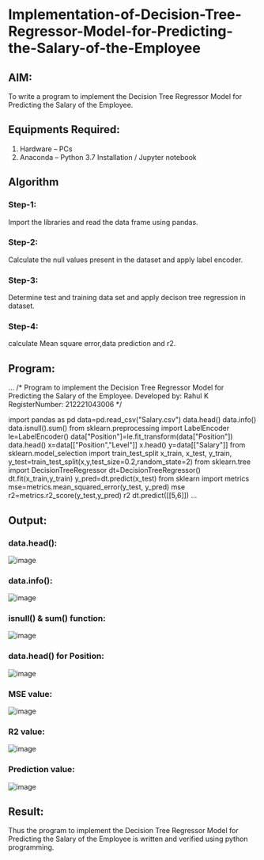 # Implementation-of-Decision-Tree-Regressor-Model-for-Predicting-the-Salary-of-the-Employee

## AIM:
To write a program to implement the Decision Tree Regressor Model for Predicting the Salary of the Employee.

## Equipments Required:
1. Hardware – PCs
2. Anaconda – Python 3.7 Installation / Jupyter notebook

## Algorithm
### Step-1:
Import the libraries and read the data frame using pandas.
### Step-2:
Calculate the null values present in the dataset and apply label encoder.
### Step-3:
Determine test and training data set and apply decison tree regression in dataset.
### Step-4:
calculate Mean square error,data prediction and r2.

## Program:
...
/*
Program to implement the Decision Tree Regressor Model for Predicting the Salary of the Employee.
Developed by: Rahul K
RegisterNumber: 212221043006
*/


import pandas as pd
data=pd.read_csv("Salary.csv")
data.head()
data.info()
data.isnull().sum()
from sklearn.preprocessing import LabelEncoder
le=LabelEncoder()
data["Position"]=le.fit_transform(data["Position"])
data.head()
x=data[["Position","Level"]]
x.head()
y=data[["Salary"]]
from sklearn.model_selection import train_test_split
x_train, x_test, y_train, y_test=train_test_split(x,y,test_size=0.2,random_state=2)
from sklearn.tree import DecisionTreeRegressor
dt=DecisionTreeRegressor()
dt.fit(x_train,y_train)
y_pred=dt.predict(x_test)
from sklearn import metrics
mse=metrics.mean_squared_error(y_test, y_pred)
mse
r2=metrics.r2_score(y_test,y_pred)
r2
dt.predict([[5,6]])
...

## Output:
### data.head():
![image](https://github.com/Yogabharathi3/Implementation-of-Decision-Tree-Regressor-Model-for-Predicting-the-Salary-of-the-Employee/assets/118899387/413cec6d-79f8-4ac6-8c52-940805bc6a97)

### data.info():
![image](https://github.com/Yogabharathi3/Implementation-of-Decision-Tree-Regressor-Model-for-Predicting-the-Salary-of-the-Employee/assets/118899387/27201e42-3aa2-441b-bb6f-19686ebb12de)

### isnull() & sum() function:
![image](https://github.com/Yogabharathi3/Implementation-of-Decision-Tree-Regressor-Model-for-Predicting-the-Salary-of-the-Employee/assets/118899387/4f8725f4-f588-4926-9b3f-2b637867f302)

### data.head() for Position:
![image](https://github.com/Yogabharathi3/Implementation-of-Decision-Tree-Regressor-Model-for-Predicting-the-Salary-of-the-Employee/assets/118899387/e45f56d2-865b-477b-9f22-0afe6f854129)

### MSE value:
![image](https://github.com/Yogabharathi3/Implementation-of-Decision-Tree-Regressor-Model-for-Predicting-the-Salary-of-the-Employee/assets/118899387/38532341-f063-47da-872e-f33acd36c7b9)

### R2 value:
![image](https://github.com/Yogabharathi3/Implementation-of-Decision-Tree-Regressor-Model-for-Predicting-the-Salary-of-the-Employee/assets/118899387/5c4cde32-af52-4c64-b34e-fed25bfee130)

### Prediction value:
![image](https://github.com/Yogabharathi3/Implementation-of-Decision-Tree-Regressor-Model-for-Predicting-the-Salary-of-the-Employee/assets/118899387/a12a6b1e-fec1-44e2-8864-6bcb773d9f3c)

## Result:
Thus the program to implement the Decision Tree Regressor Model for Predicting the Salary of the Employee is written and verified using python programming.

